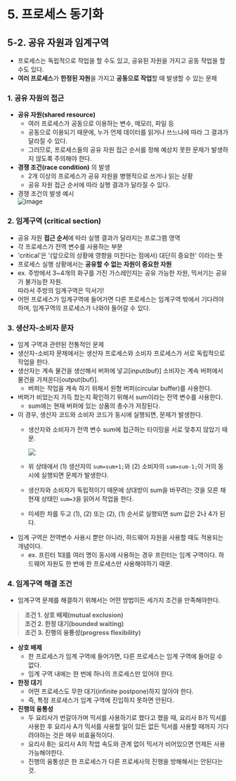 # **5\. 프로세스 동기화**

## **5-2. 공유 자원과 임계구역**

-   프로세스는 독립적으로 작업을 할 수도 있고, 공유된 자원을 가지고 공동 작업을 할 수도 있다.
-   **여러 프로세스**가 **한정된 자원**을 가지고 **공동으로 작업**할 때 발생할 수 있는 문제

### **1\. 공유 자원의 접근**

-   **공유 자원(shared resource)**
    -   여러 프로세스가 공동으로 이용하는 변수, 메모리, 파일 등
    -   공동으로 이용되기 때문에, 누가 언제 데이터를 읽거나 쓰느냐에 따라 그 결과가 달라질 수 있다.
    -   그러므로, 프로세스들의 공유 자원 접근 순서를 정해 예상치 못한 문제가 발생하지 않도록 주의해야 한다.
-   **경쟁 조건(race condition)** 의 발생
    -   2개 이상의 프로세스가 공유 자원을 병행적으로 쓰거나 읽는 상황
    -   공유 자원 접근 순서에 따라 실행 결과가 달라질 수 있다.
-   경쟁 조건의 발생 예시  
    ![image](https://user-images.githubusercontent.com/74661937/192089492-310a3d68-3d12-4b9e-ae43-fce3c2d1cb90.png)

### **2\. 임계구역 (critical section)**

-   공유 자원 **접근 순서**에 따라 실행 결과가 달라지는 프로그램 영역
-   각 프로세스가 전역 변수를 사용하는 부분
-   'critical'은 '(앞으로의 상황에 영향을 미친다는 점에서) 대단히 중요한' 이라는 뜻
-   프로세스 실행 상황에서는 **공유할 수 없는 자원이 중요한 자원**
-   ex. 주방에서 3~4개의 화구를 가진 가스레인지는 공유 가능한 자원, 믹서기는 공유가 불가능한 자원.  
    따라서 주방의 임계구역은 믹서기!
-   어떤 프로세스가 임계구역에 들어가면 다른 프로세스는 임계구역 밖에서 기다려야 하며, 임계구역의 프로세스가 나와야 들어갈 수 있다.

### **3\. 생산자-소비자 문자**

-   임계 구역과 관련된 전통적인 문제
-   생산자-소비자 문제에서는 생산자 프로세스와 소비자 프로세스가 서로 독립적으로 작업을 한다.
-   생산자는 계속 물건을 생산해서 버퍼에 넣고\[input(buf)\] 소비자는 계속 버퍼에서 물건을 가져온다\[output(buf)\].
    -   버퍼는 작업을 계속 하기 위해서 원형 버퍼(circular buffer)를 사용한다.
-   버퍼가 비었는지 가득 찼는지 확인하기 위해서 sum이라는 전역 변수를 사용한다.
    -   sum에는 현재 버퍼에 있는 상품의 총수가 저장된다.
-   이 경우, 생산자 코드와 소비자 코드가 동시에 실행되면, 문제가 발생한다.
    -   생산자와 소비자가 전역 변수 sum에 접근하는 타이밍을 서로 맞추지 않았기 때문.  
        
        ![](https://blog.kakaocdn.net/dn/cbGXQL/btrMUGVhqFd/KMcuwot2pK9iS50F8vk7m0/img.png)
        
    -   위 상태에서 (1) 생산자의 `sum=sum+1;`와 (2) 소비자의 `sum=sum-1;`이 거의 동시에 실행되면 문제가 발생한다.
    -   생산자와 소비자가 독립적이기 때문에 상대방이 sum을 바꾸려는 것을 모른 채 현재 상태인 `sum=3`을 읽어서 작업을 한다.
    -   미세한 차를 두고 (1), (2) 또는 (2), (1) 순서로 실행되면 sum 값은 2나 4가 된다.
-   임계 구역은 전역변수 사용시 뿐만 아니라, 하드웨어 자원을 사용할 때도 적용되는 개념이다.
    -   ex. 프린터 1대를 여러 명이 동시에 사용하는 경우 프린터는 임계 구역이다. 하드웨어 자원도 한 번에 한 프로세스만 사용해야하기 때문.

### **4\. 임계구역 해결 조건**

-   임계구역 문제를 해결하기 위해서는 어떤 방법이든 세가지 조건을 만족해야한다.

> **조건 1. 상호 배제(mutual exclusion)**  
> **조건 2. 한정 대기(bounded waiting)**  
> **조건 3. 진행의 융통성(progress flexibility)**

-   **상호 배제**
    -   한 프로세스가 임계 구역에 들어가면, 다른 프로세스는 임계 구역에 들어갈 수 없다.
    -   임계 구역 내에는 한 번에 하나의 프로세스만 있어야 한다.
-   **한정 대기**
    -   어떤 프로세스도 무한 대기(infinite postpone)하지 않아야 한다.
    -   즉, 특정 프로세스가 임계 구역에 진입하지 못하면 안된다.
-   **진행의 융통성**
    -   두 요리사가 번갈아가며 믹서를 사용하기로 했다고 했을 때, 요리사 B가 믹서를 사용한 후 요리사 A가 믹서를 사용할 일이 있든 없든 믹서를 사용할 때까지 기다려야하는 것은 매우 비효율적이다.
    -   요리사 B는 요리사 A의 작업 속도와 관계 없이 믹서가 비어있으면 언제든 사용 가능해야한다.
    -   진행의 융통성은 한 프로세스가 다른 프로세사의 진행을 방해해서는 안된다는 것.
